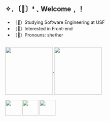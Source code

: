 ## ✧．〔🍁〕❛﹑Welcome﹐！

- 〔🍒〕Studying Software Engineering at USF
- 〔🐞〕Interested in Front-end
- 〔🐾〕Pronouns: she/her
  
##

<div>
<a href="https://github.com/eelob/github-readme-stats">
  <img height=150 align="center" src="https://github-readme-stats.vercel.app/api?username=eelob&theme=date_night&show_icons=true" />
</a>
<a href="https://github.com/eelob/convoychat">
  <img height=150 align="center" src="https://github-readme-stats.vercel.app/api/top-langs/?username=eelob&theme=date_night&layout=compact" />
</a>
</div>

<div style= "display: inline_block"> <br>
<img width= 50px src="https://cdn.jsdelivr.net/gh/devicons/devicon@latest/icons/html5/html5-original.svg" />
<img width= 50px src="https://cdn.jsdelivr.net/gh/devicons/devicon@latest/icons/css3/css3-original.svg" />
<img width= 50px src="https://cdn.jsdelivr.net/gh/devicons/devicon@latest/icons/javascript/javascript-plain.svg" />
</div>

##

